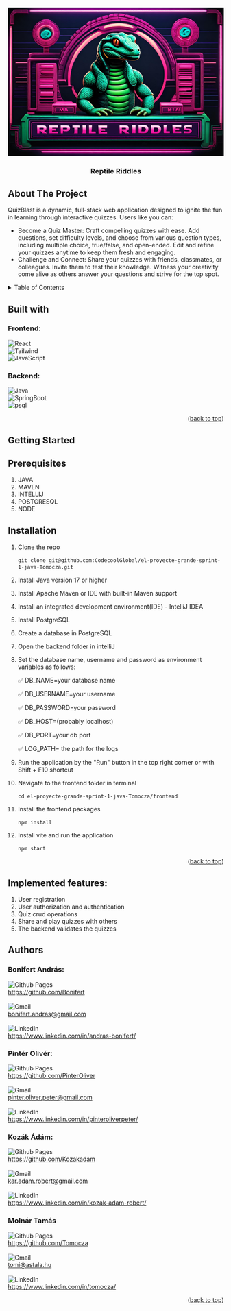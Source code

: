 <br />
<div align="center">
  <a href="https://github.com/CodecoolGlobal/el-proyecte-grande-sprint-1-java-Tomocza">
    <img src="frontend/src/assets/images/logo_big.png" alt="Logo">
  </a>
</div>
<h3 align="center">Reptile Riddles</h3>
<p align="left"></p>

## About The Project

QuizBlast is a dynamic, full-stack web application designed to ignite the fun in learning through interactive quizzes. Users like you can:

- Become a Quiz Master: Craft compelling quizzes with ease. Add questions, set difficulty levels, and choose from various question types, including multiple choice, true/false, and open-ended. Edit and refine your quizzes anytime to keep them fresh and engaging.
- Challenge and Connect: Share your quizzes with friends, classmates, or colleagues. Invite them to test their knowledge. Witness your creativity come alive as others answer your questions and strive for the top spot.

<!-- TABLE OF CONTENTS -->
<details>
  <summary>Table of Contents</summary>
  <ol>
    <li>
      <a href="#about-the-project">About The Project</a>
      <ul>
        <li><a href="#built-with">Built With</a></li>
      </ul>
    </li>
    <li>
      <a href="#getting-started">Getting Started</a>
      <ul>
        <li><a href="#installation">Installation</a></li>
      </ul>
    </li>
    <li><a href="#authors">Authors</a></li>
  </ol>
</details>



<!-- ABOUT THE PROJECT -->


## Built with

### Frontend:

![React] <br/> ![Tailwind] <br/> ![JavaScript] <br/>

### Backend: <br/>

![Java] <br/> ![SpringBoot]<br/> ![psql]

<p align="right">(<a href="#about-the-project">back to top</a>)</p>

<!-- GETTING STARTED -->
## Getting Started

## Prerequisites

1. JAVA
2. MAVEN
3. INTELLIJ
4. POSTGRESQL
5. NODE

## Installation

1. Clone the repo
   ```shell
   git clone git@github.com:CodecoolGlobal/el-proyecte-grande-sprint-1-java-Tomocza.git
   ```
2. Install Java version 17 or higher


3. Install Apache Maven or IDE with built-in Maven support


4. Install an integrated development environment(IDE) - IntelliJ IDEA


5. Install PostgreSQL


6. Create a database in PostgreSQL


7. Open the backend folder in intelliJ


8. Set the database name, username and password as environment variables as follows:

   ✅ DB_NAME=your database name

   ✅ DB_USERNAME=your username

   ✅ DB_PASSWORD=your password

   ✅ DB_HOST=(probably localhost)

   ✅ DB_PORT=your db port

   ✅ LOG_PATH= the path for the logs






9. Run the application by the "Run" button in the top right corner or with Shift + F10 shortcut


10. Navigate to the frontend folder in terminal
     ```shell
     cd el-proyecte-grande-sprint-1-java-Tomocza/frontend
     ```

11. Install the frontend packages
     ```shell
     npm install
     ```

12. Install vite and run the application
     ```shell
     npm start
     ```

<p align="right">(<a href="#about-the-project">back to top</a>)</p>


## Implemented features:

1. User registration
2. User authorization and authentication
3. Quiz crud operations
4. Share and play quizzes with others
5. The backend validates the quizzes


<!-- AUTHORS -->

## Authors

### Bonifert András:

![Github Pages] <br/> https://github.com/Bonifert <br/> <br/>
![Gmail] <br/> bonifert.andras@gmail.com <br/> <br/>
![LinkedIn] <br/> https://www.linkedin.com/in/andras-bonifert/

### Pintér Olivér:

![Github Pages] <br/> https://github.com/PinterOliver <br/> <br/>
![Gmail] <br/> pinter.oliver.peter@gmail.com <br/> <br/>
![LinkedIn] <br/> https://www.linkedin.com/in/pinteroliverpeter/

### Kozák Ádám:

![Github Pages] <br/> https://github.com/Kozakadam <br/> <br/>
![Gmail] <br/> kar.adam.robert@gmail.com <br/> <br/>
![LinkedIn] <br/> https://www.linkedin.com/in/kozak-adam-robert/

### Molnár Tamás
![Github Pages] <br/> https://github.com/Tomocza <br/> <br/>
![Gmail] <br/> tomi@astala.hu <br/> <br/>
![LinkedIn] <br/> https://www.linkedin.com/in/tomocza/


<p align="right">(<a href="#about-the-project">back to top</a>)</p>



<!-- MARKDOWN LINKS & IMAGES -->
<!-- https://www.markdownguide.org/basic-syntax/#reference-style-links -->

[Tailwind]: https://img.shields.io/badge/Tailwind-000000?style=for-the-badge&logo=TailwindCSS

[JavaScript]: https://img.shields.io/badge/JavaScript-000000?style=for-the-badge&logo=JavaScript

[React]: https://img.shields.io/badge/React-000000?style=for-the-badge&logo=React

[Java]: https://img.shields.io/badge/Java-000000?style=for-the-badge&logo=openjdk

[SpringBoot]: https://img.shields.io/badge/SpringBoot-000000?style=for-the-badge&logo=SpringBoot

[psql]: https://img.shields.io/badge/postgresql-000000?style=for-the-badge&logo=postgresql

[Github Pages]: https://img.shields.io/badge/github-121013?style=for-the-badge&logo=github&logoColor=white

[Gmail]: https://img.shields.io/badge/Gmail-D14836?style=for-the-badge&logo=gmail&logoColor=white

[LinkedIn]: https://img.shields.io/badge/LinkedIn-0077B5?style=for-the-badge&logo=linkedin&logoColor=white
